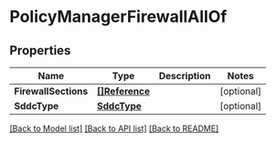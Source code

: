 # PolicyManagerFirewallAllOf

## Properties

Name | Type | Description | Notes
------------ | ------------- | ------------- | -------------
**FirewallSections** | [**[]Reference**](Reference.md) |  | [optional] 
**SddcType** | [**SddcType**](SddcType.md) |  | [optional] 

[[Back to Model list]](../README.md#documentation-for-models) [[Back to API list]](../README.md#documentation-for-api-endpoints) [[Back to README]](../README.md)


